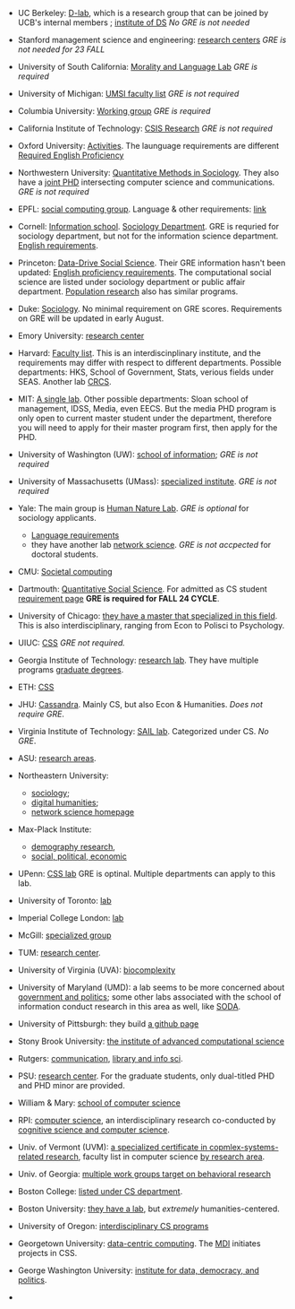 * UC Berkeley: [D-lab](https://dlab.berkeley.edu/), which is a research group that can be joined by UCB's internal members ; [institute of DS](https://bids.berkeley.edu/research) *No GRE is not needed*

* Stanford management science and engineering: [research centers](https://msande.stanford.edu/research-impact/research-centers-groups-and-labs) *GRE is not needed for 23 FALL*

* University of South California: [Morality and Language Lab](https://www.mola-lab.org/people) *GRE is required*

* University of Michigan: [UMSI faculty list](https://www.si.umich.edu/research/research-areas/computational-social-science) *GRE is not required* 

* Columbia University: [Working group](https://datascience.columbia.edu/research/groups/computational-social-science/) *GRE is required*

* California Institute of Technology: [CSIS Research](https://lindeinstitute.caltech.edu/research/csis/csis-research) *GRE is not required*

* Oxford University: [Activities](https://www.cs.ox.ac.uk/activities/computational_social_choice/). The launguage requirements are different [Required English Proficiency](https://www.ox.ac.uk/admissions/graduate/courses/dphil-computer-science)

* Northwestern University: [Quantitative Methods in Sociology](https://sociology.northwestern.edu/people/faculty-specialty-areas.html). They also have a [joint PHD](https://tsb.northwestern.edu/tsb-program/) intersecting computer science and communications. *GRE is not required*

* EPFL: [social computing group](https://www.epfl.ch/schools/cdh/research-2/research-projects/social-computing-group/). Language & other requirements: [link](https://www.epfl.ch/education/admission/admission-2/phd-admission-criteria-and-application/)

* Cornell: [Information school](https://infosci.cornell.edu/research/computational-social-science). [Sociology Department](https://sociology.cornell.edu/research/computational-social-science). GRE is requried for sociology department, but not for the information science department. [English requirements](https://gradschool.cornell.edu/admissions/prepare/english-language-proficiency-requirement/).

* Princeton: [Data-Drive Social Science](https://ddss.princeton.edu/about). Their GRE information hasn't been updated: [English proficiency requirements](https://gradschool.princeton.edu/admission-onboarding/prepare/required-tests). The computational social science are listed under sociology department or public affair department. [Population research](https://pop.princeton.edu/graduate-program/prospective-students/phd-population-studies-and-social-policy-pipsjdp) also has similar programs.

* Duke: [Sociology](https://sociology.duke.edu/research/social-networks-and-computational-social-science). No minimal requirement on GRE scores. Requirements on GRE will be updated in early August.

* Emory University: [research center](http://clir.emory.edu/)
* Harvard: [Faculty list](https://www.iq.harvard.edu/our-people). This is an interdiscinplinary institute, and the requirements may differ with respect to different departments. Possible departments: HKS, School of Government, Stats, verious fields under SEAS. Another lab [CRCS](https://crcs.seas.harvard.edu/people/harvard-faculty).

* MIT: [A single lab](https://jadbabaie.mit.edu/research/computational-social-science/). Other possible departments: Sloan school of management, IDSS, Media, even EECS. But the media PHD program is only open to current master student under the department, therefore you will need to apply for their master program first, then apply for the PHD.

* University of Washington (UW): [school of information](https://datalab.ischool.uw.edu/projects/computational-social-science); *GRE is not required*

* University of Massachusetts (UMass): [specialized institute](https://www.cssi.umass.edu/index.php/projects). *GRE is not required*

* Yale: The main group is [Human Nature Lab](https://humannaturelab.net/christakis). *GRE is optional* for sociology applicants.
  * [Language requirements](https://gsas.yale.edu/admissions/phdmasters-application-process/standardized-testing-requirements)
  * they have another lab [network science](https://yins.yale.edu/). *GRE is not accpected* for doctoral students.
* CMU: [Societal computing](https://sc.cs.cmu.edu/prospective-students/how-to-apply)
* Dartmouth: [Quantitative Social Science](https://qss.dartmouth.edu/). For admitted as CS student [requirement page](https://web.cs.dartmouth.edu/graduate/applying/phd-computer-science) **GRE is required for FALL 24 CYCLE**.
* University of Chicago: [they have a master that specialized in this field](https://macss.uchicago.edu/). This is also interdisciplinary, ranging from Econ to Polisci to Psychology.
* UIUC: [CSS](https://ischool.illinois.edu/research/areas/computational-social-science) *GRE not required.*
* Georgia Institute of Technology: [research lab](https://socweb.cc.gatech.edu/). They have multiple programs [graduate degrees](https://www.cc.gatech.edu/degree-programs).
* ETH: [CSS](https://coss.ethz.ch/)
* JHU: [Cassandra](https://cassandra.cs.jhu.edu/). Mainly CS, but also Econ & Humanities. *Does not require GRE*.
* Virginia Institute of Technology: [SAIL lab](https://sail.cs.vt.edu/). Categorized under CS. *No GRE*.
* ASU: [research areas](https://scai.engineering.asu.edu/research-labs/). 
* Northeastern University:
  * [sociology](https://catalog.northeastern.edu/graduate/social-sciences-humanities/sociology/);
  * [digital humanities](https://northeasterncommons.org/blog/humanics/nulab-for-texts-maps-and-networks/);
  * [network science homepage](https://www.networkscienceinstitute.org/)
* Max-Plack Institute:
  * [demography research](https://www.demogr.mpg.de/en/research_6120/),
  * [social, political, economic](https://imprs.mpifg.de/)
* UPenn: [CSS lab](https://css.seas.upenn.edu/) GRE is optinal. Multiple departments can apply to this lab.
* University of Toronto: [lab](http://csslab.cs.toronto.edu/)
* Imperial College London: [lab](https://www.imperial.ac.uk/machine-learning/research/applications/computational-social-science/)
* McGill: [specialized group](http://socialstudies.cs.mcgill.ca/index.html)
* TUM: [research center](https://www.hfp.tum.de/css/startseite/).
* University of Virginia (UVA): [biocomplexity](https://biocomplexity.virginia.edu/institute)
* University of Maryland (UMD): a lab seems to be more concerned about [government and politics](https://ilcss.umd.edu/faculty); some other labs associated with the school of information conduct research in this area as well, like [SODA](https://ischool.umd.edu/centers-and-labs/soda/).
* University of Pittsburgh: they build [a github page](https://pittcss.github.io/)
* Stony Brook University: [the institute of advanced computational science](https://www.stonybrook.edu/commcms/iacs/research/index.php)
* Rutgers: [communication](https://comminfo.rutgers.edu/research/keywords/computational-social-science), [library and info sci](https://comminfo.rutgers.edu/about/library-and-information-science-department).
* PSU: [research center](https://soda.la.psu.edu/). For the graduate students, only dual-titled PHD and PHD minor are provided.
* William & Mary: [school of computer science](https://www.wm.edu/as/computerscience/graduate/)
* RPI: [computer science](https://science.rpi.edu/computer-science), an interdisciplinary research co-conducted by [cognitive science and computer science](http://lacailab.cogsci.rpi.edu/index.php/projects/).
* Univ. of Vermont (UVM): [a specialized certificate in copmlex-systems-related research](https://www.uvm.edu/cems/complex-systems-and-data-science-csds-phd), faculty list in computer science [by research area](https://www.uvm.edu/cems/cs/graduate_student_advisors).
* Univ. of Georgia: [multiple work groups target on behavioral research](https://oibr.uga.edu/centersgroups/workgroups/)
* Boston College: [listed under CS department](https://www.bc.edu/content/bc-web/schools/mcas/departments/computer-science/research.html).
* Boston University: [they have a lab](https://www.bu.edu/ciss/), but *extremely* humanities-centered.
* University of Oregon: [interdisciplinary CS programs](https://scds.uoregon.edu/cs/research/inter)
* Georgetown University: [data-centric computing](https://cs.georgetown.edu/research/data-centric-computing/). The [MDI](https://mccourt.georgetown.edu/massive-data-institute#_ga=2.128540687.2081025358.1699997376-1281627716.1699997376) initiates projects in CSS.
* George Washington University: [institute for data, democracy, and politics](https://iddp.gwu.edu/).
* 
